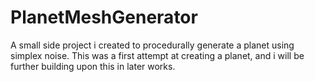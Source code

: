 # PlanetMeshGenerator
A small side project i created to procedurally generate a planet using simplex noise.
This was a first attempt at creating a planet, and i will be further building upon this in later works.
